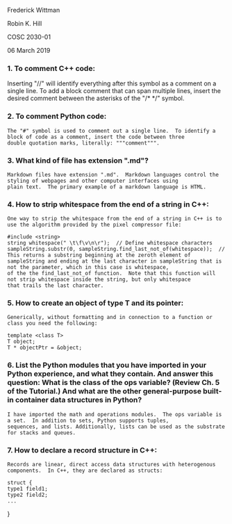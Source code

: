 Frederick Wittman

Robin K. Hill

COSC 2030-01

06 March 2019

### 1.  To comment C++ code:

Inserting "//" will identify everything after this symbol as a comment on a single line.  To add a block comment that can span multiple lines, insert the desired comment between the asterisks of the "/* */" symbol.
    
### 2.  To comment Python code:

    The "#" symbol is used to comment out a single line.  To identify a block of code as a comment, insert the code between three
    double quotation marks, literally: """comment""".
    
### 3.  What kind of file has extension ".md"?

    Markdown files have extension ".md".  Markdown languages control the styling of webpages and other computer interfaces using
    plain text.  The primary example of a markdown language is HTML.
    
### 4.  How to strip whitespace from the end of a string in C++:
    
    One way to strip the whitespace from the end of a string in C++ is to use the algorithm provided by the pixel compressor file:
    
    #include <string>
    string whitespace(" \t\f\v\n\r");  // Define whitespace characters
    sampleString.substr(0, sampleString.find_last_not_of(whitespace));  // This returns a substring beginning at the zeroth element of 
    sampleString and ending at the last character in sampleString that is not the parameter, which in this case is whitespace,
    of the the find_last_not_of function.  Note that this function will not strip whitespace inside the string, but only whitespace
    that trails the last character.

### 5.  How to create an object of type T and its pointer:

    Generically, without formatting and in connection to a function or class you need the following:

    template <class T>
    T object;
    T * objectPtr = &object;
    
### 6.  List the Python modules that you have imported in your Python experience, and what they contain. And answer this question: What is the class of the ops variable? (Review Ch. 5 of the Tutorial.) And what are the other general-purpose built-in container data structures in Python?
    
    I have imported the math and operations modules.  The ops variable is a set.  In addition to sets, Python supports tuples,
    sequences, and lists. Additionally, lists can be used as the substrate for stacks and queues.

### 7.  How to declare a record structure in C++:

    Records are linear, direct access data structures with heterogenous components.  In C++, they are declared as structs:

    struct {
    type1 field1; 
    type2 field2;
    ...
}

